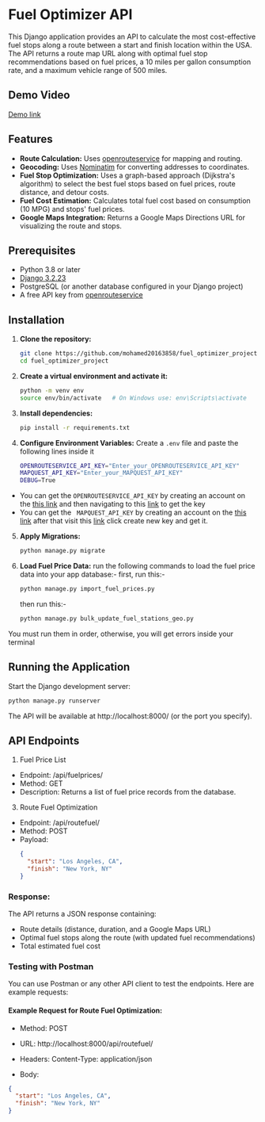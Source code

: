 # Fuel Optimizer API

This Django application provides an API to calculate the most cost-effective fuel stops along a route between a start and finish location within the USA. The API returns a route map URL along with optimal fuel stop recommendations based on fuel prices, a 10 miles per gallon consumption rate, and a maximum vehicle range of 500 miles.

## Demo Video
[Demo link](https://www.loom.com/share/d1044c59f4424b6881272a96cdd560fb)

## Features

- **Route Calculation:** Uses [openrouteservice](https://openrouteservice.org/) for mapping and routing.
- **Geocoding:** Uses [Nominatim](https://nominatim.org/) for converting addresses to coordinates.
- **Fuel Stop Optimization:** Uses a graph-based approach (Dijkstra's algorithm) to select the best fuel stops based on fuel prices, route distance, and detour costs.
- **Fuel Cost Estimation:** Calculates total fuel cost based on consumption (10 MPG) and stops' fuel prices.
- **Google Maps Integration:** Returns a Google Maps Directions URL for visualizing the route and stops.

## Prerequisites

- Python 3.8 or later
- [Django 3.2.23](https://docs.djangoproject.com/en/3.2/releases/3.2.23/)
- PostgreSQL (or another database configured in your Django project)
- A free API key from [openrouteservice](https://openrouteservice.org/)

## Installation

1. **Clone the repository:**

   ```bash
   git clone https://github.com/mohamed20163858/fuel_optimizer_project.git
   cd fuel_optimizer_project
   ```
2. **Create a virtual environment and activate it:**
   
     ```bash
     python -m venv env
     source env/bin/activate   # On Windows use: env\Scripts\activate
     ```
3. **Install dependencies:**

    ```bash
    pip install -r requirements.txt
    ```

4. **Configure Environment Variables:**
     Create a `.env` file and paste the following lines inside it
     ```bash
     OPENROUTESERVICE_API_KEY="Enter_your_OPENROUTESERVICE_API_KEY"
     MAPQUEST_API_KEY="Enter_your_MAPQUEST_API_KEY"
     DEBUG=True
     ```
 - You can get the `OPENROUTESERVICE_API_KEY`  by creating an account on the [this link](https://account.heigit.org/login) and then navigating to this [link](https://account.heigit.org/manage/key) to get the key
 - You can get the ` MAPQUEST_API_KEY` by creating an account on the [this link](https://developer.mapquest.com/account/user/login) after that visit this [link](https://developer.mapquest.com/account/user/me/apps) click create new key and get it.
5. **Apply Migrations:**
     ```bash
     python manage.py migrate
     ```
6. **Load Fuel Price Data:**
     run the following commands to load the fuel price data into your app database:-
     first, run this:- 
     ```bash
     python manage.py import_fuel_prices.py
     ```
     then run this:-
   
     ```bash
     python manage.py bulk_update_fuel_stations_geo.py
     ```
  You must run them in order, otherwise, you will get errors inside your terminal

## Running the Application
Start the Django development server:
  ```bash
  python manage.py runserver
  ```
  The API will be available at http://localhost:8000/ (or the port you specify).

## API Endpoints
1. Fuel Price List
   
 - Endpoint: /api/fuelprices/
 - Method: GET
 - Description: Returns a list of fuel price records from the database.
    
3. Route Fuel Optimization
  - Endpoint: /api/routefuel/
  - Method: POST
  - Payload:
    ```json
    {
      "start": "Los Angeles, CA",
      "finish": "New York, NY"
    }
    ```
### Response:
The API returns a JSON response containing:
  - Route details (distance, duration, and a Google Maps URL)
  - Optimal fuel stops along the route (with updated fuel recommendations)
  - Total estimated fuel cost

### Testing with Postman
You can use Postman or any other API client to test the endpoints. Here are example requests:

#### Example Request for Route Fuel Optimization:

- Method: POST

- URL: http://localhost:8000/api/routefuel/

- Headers: Content-Type: application/json

- Body:

```json
{
  "start": "Los Angeles, CA",
  "finish": "New York, NY"
}
```



   
   

